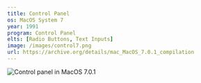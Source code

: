 ```yaml
---
title: Control Panel
os: MacOS System 7
year: 1991
program: Control Panel
elts: [Radio Buttons, Text Inputs]
image: /images/control7.png
url: https://archive.org/details/mac_MacOS_7.0.1_compilation
---
```


![Control panel in MacOS 7.0.1](/images/control7.png)
